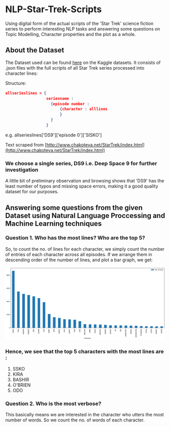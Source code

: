 # NLP-Star-Trek-Scripts
Using digital form of the actual scripts of the 'Star Trek' science fiction series to perform interesting NLP tasks and answering some questions on Topic Modelling, Character properties and the plot as a whole.


## About the Dataset

The Dataset used can be found [here](https://www.kaggle.com/datasets/gjbroughton/start-trek-scripts?select=all_series_lines.json) on the Kaggle datasets. It consists of .json files with the full scripts of all Star Trek series processed into character lines:

Structure:

```json
allserieslines = { 
                  seriesname : 
                    {episode number : 
                        {character : alllines
                        }
                    }
                  }
```
e.g.
allserieslines['DS9']['episode 0']['SISKO']

Text scraped from [http://www.chakoteya.net/StarTrek/index.html](http://www.chakoteya.net/StarTrek/index.html)


### We choose a single series, DS9 i.e. Deep Space 9 for further investigation

A little bit of preliminary observation and browsing shows that 'DS9' has the least number of typos and missing space errors, making it a good quality dataset for our purposes.


## Answering some questions from the given Dataset using Natural Language Proccessing and Machine Learning techniques

### Question 1. Who has the most lines? Who are the top 5?

So, to count the no. of lines for each character, we simply count the number of entries of each character across all episodes. If we arrange them in descending order of the number of lines, and plot a bar graph, we get: 

![Line_Counts](plots/line_counts.png)

### Hence, we see that the top 5 characters with the most lines are :
1. SSKO
2. KIRA
3. BASHIR
4. O'BRIEN
5. ODO


### Question 2. Who is the most verbose?
This basically means we are interested in the character who utters the most number of words. So we count the no. of words of each character.


